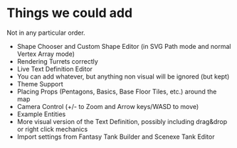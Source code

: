 # Things we could add
Not in any particular order.

- Shape Chooser and Custom Shape Editor (in SVG Path mode and normal Vertex Array mode)
- Rendering Turrets correctly
- Live Text Definition Editor
 - You can add whatever, but anything non visual will be ignored (but kept)
- Theme Support
- Placing Props (Pentagons, Basics, Base Floor Tiles, etc.) around the map
- Camera Control (+/- to Zoom and Arrow keys/WASD to move)
- Example Entities
- More visual version of the Text Definition, possibly including drag&drop or right click mechanics
- Import settings from Fantasy Tank Builder and Scenexe Tank Editor